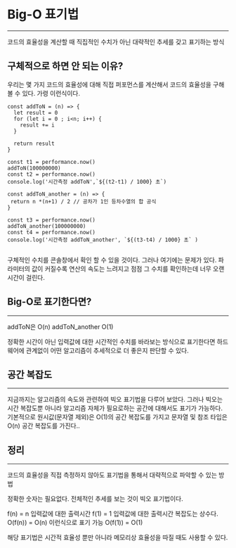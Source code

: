 # Big-O 표기법

---

코드의 효율성을 계산할 때 직집적인 수치가 아닌 대략적인 추세를 갖고 표기하는 방식

## 구체적으로 하면 안 되는 이유?

우리는 몇 가지 코드의 효율성에 대해 직접 퍼포먼스를 계산해서 코드의 효율성을 구해볼 수 있다. 가령 이런식이다.

```
const addToN = (n) => {
  let result = 0
  for (let i = 0 ; i<n; i++) {
    result += i
  }

  return result
}

const t1 = performance.now()
addToN(100000000)
const t2 = performance.now()
console.log('시간측정 addToN',`${(t2-t1) / 1000} 초`)

const addToN_another = (n) => {
 return n *(n+1) / 2 // 공차가 1인 등차수열의 합 공식
}

const t3 = performance.now()
addToN_another(100000000)
const t4 = performance.now()
console.log('시간측정 addToN_another', `${(t3-t4) / 1000} 초` )


```

구체적인 수치를 콘솔창에서 확인 할 수 있을 것이다. 그러나 여기에는 문제가 있다. 파라미터의 값이 커질수록 연산의 속도는 느려지고 점점 그 수치를 확인하는데 너무 오랜 시간이 걸린다.

## Big-O로 표기한다면?

---

addToN은 O(n)
addToN_another O(1)

정확한 시간이 아닌 입력값에 대한 시간적인 수치를 바라보는 방식으로 표기한다면
하드웨어에 관계없이 어떤 알고리즘이 추세적으로 더 좋은지 판단할 수 있다.

## 공간 복잡도

---

지금까지는 알고리즘의 속도와 관련하여 빅오 표기법을 다루어 보았다.
그러나 빅오는 시간 복잡도뿐 아니라 알고리즘 자체가 필요로하는 공간에 대해서도 표기가 가능하다.
기본적으로 원시값(문자열 제외)은 O(1)의 공간 복잡도를 가지고
문자열 및 참조 타입은 O(n) 공간 복잡도를 가진다..

## 정리

---

코드의 효율성을 직접 측정하지 않아도 표기법을 통해서
대략적으로 파악할 수 있는 방법

정확한 숫자는 필요없다. 전체적인 추세를 보는 것이 빅오 표기법이다.

f(n) = n 입력값에 대한 출력시간
f(1) = 1 입력값에 대한 출력시간 복잡도는 상수다.
O(f(n)) = O(n) 이런식으로 표기 가능
O(f(1)) = O(1)

해당 표기법은 시간적 효율성 뿐만 아니라 메모리상 효율성을 따질 때도 사용할 수 있다.
